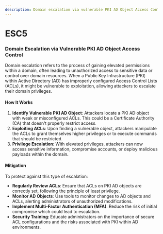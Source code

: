 ```yaml
---
description: Domain escalation via vulnerable PKI AD Object Access Control
---
```


# ESC5

### Domain Escalation via Vulnerable PKI AD Object Access Control

Domain escalation refers to the process of gaining elevated permissions within a domain, often leading to unauthorized access to sensitive data or control over domain resources. When a Public Key Infrastructure (PKI) within Active Directory (AD) has improperly configured Access Control Lists (ACLs), it might be vulnerable to exploitation, allowing attackers to escalate their domain privileges.

#### How It Works

1. **Identify Vulnerable PKI AD Object**: Attackers locate a PKI AD object with weak or misconfigured ACLs. This could be a Certificate Authority (CA) that doesn't properly restrict access.
2. **Exploiting ACLs**: Upon finding a vulnerable object, attackers manipulate the ACLs to grant themselves higher privileges or to execute commands that should be restricted.
3. **Privilege Escalation**: With elevated privileges, attackers can now access sensitive information, compromise accounts, or deploy malicious payloads within the domain.

#### Mitigation

To protect against this type of escalation:

* **Regularly Review ACLs**: Ensure that ACLs on PKI AD objects are correctly set, following the principle of least privilege.
* **Monitor AD Objects**: Use tools to monitor changes to AD objects and ACLs, alerting administrators of unauthorized modifications.
* **Implement Multi-Factor Authentication (MFA)**: Reduce the risk of initial compromise which could lead to escalation.
* **Security Training**: Educate administrators on the importance of secure ACL configurations and the risks associated with PKI within AD environments.
